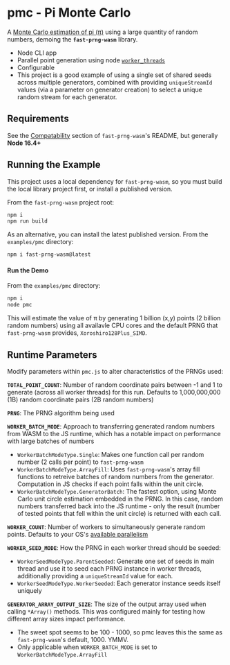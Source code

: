 # pmc - Pi Monte Carlo
A [Monte Carlo estimation of pi (π)](https://www.geeksforgeeks.org/estimating-value-pi-using-monte-carlo/) using a large quantity of random numbers, demoing the **`fast-prng-wasm`** library.

- Node CLI app
- Parallel point generation using node [`worker_threads`](https://nodejs.org/api/worker_threads.html)
- Configurable
- This project is a good example of using a single set of shared seeds across multiple generators, combined with providing `uniqueStreamId` values (via a parameter on generator creation) to select a unique random stream for each generator.

## Requirements
See the [Compatability]() section of `fast-prng-wasm`'s README, but generally **Node 16.4+**

## Running the Example
This project uses a local dependency for `fast-prng-wasm`, so you must build the local library project first, or install a published version.

From the `fast-prng-wasm` project root:
``` sh
npm i
npm run build
```

As an alternative, you can install the latest published version. From the `examples/pmc` directory:
```sh
npm i fast-prng-wasm@latest
```

#### Run the Demo
From the `examples/pmc` directory:
``` sh
npm i
node pmc
```

This will estimate the value of π by generating 1 billion (x,y) points (2 billion random numbers) using all availavle CPU cores and the default PRNG that `fast-prng-wasm` provides, `Xoroshiro128Plus_SIMD`.

## Runtime Parameters
Modify parameters within `pmc.js` to alter characteristics of the PRNGs used:

**`TOTAL_POINT_COUNT`**: Number of random coordinate pairs between -1 and 1 to generate (across all worker threads) for this run. Defaults to 1,000,000,000 (1B) random coordinate pairs (2B random numbers) 

**`PRNG`**: The PRNG algorithm being used

**`WORKER_BATCH_MODE`**: Approach to transferring generated random numbers from WASM to the JS runtime, which has a notable impact on performance with large batches of numbers
  - `WorkerBatchModeType.Single`: Makes one function call per random number (2 calls per point) to `fast-prng-wasm`
  - `WorkerBatchModeType.ArrayFill`: Uses `fast-prng-wasm`'s array fill functions to retreive batches of random numbers from the generator. Computation in JS checks if each point falls within the unit circle.
  - `WorkerBatchModeType.GeneratorBatch`: The fastest option, using Monte Carlo unit circle estimation embedded in the PRNG. In this case, random numbers transferred back into the JS runtime - only the result (number of tested points that fell within the unit circle) is returned with each call.

**`WORKER_COUNT`**: Number of workers to simultaneously generate random points. Defaults to your OS's [available parallelism](https://nodejs.org/api/os.html#osavailableparallelism)

**`WORKER_SEED_MODE`**: How the PRNG in each worker thread should be seeded:
  - `WorkerSeedModeType.ParentSeeded`: Generate one set of seeds in main thread and use it to seed each PRNG instance in worker threads, additionally providing a `uniqueStreamId` value for each.
  - `WorkerSeedModeType.WorkerSeeded`: Each generator instance seeds itself uniquely

**`GENERATOR_ARRAY_OUTPUT_SIZE`**: The size of the output array used when calling `*Array()` methods. This was configured mainly for testing how different array sizes impact performance.
  - The sweet spot seems to be 100 - 1000, so pmc leaves this the same as `fast-prng-wasm`'s default, 1000. YMMV.
  - Only applicable when `WORKER_BATCH_MODE` is set to `WorkerBatchModeType.ArrayFill`


